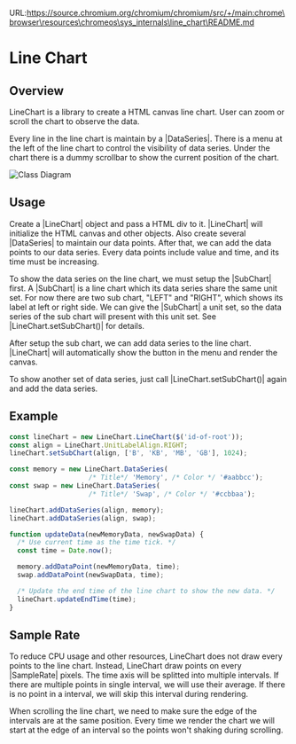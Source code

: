URL:https://source.chromium.org/chromium/chromium/src/+/main:chrome\browser\resources\chromeos\sys_internals\line_chart\README.md
# Line Chart

## Overview

LineChart is a library to create a HTML canvas line chart. User can zoom or
scroll the chart to observe the data.

Every line in the line chart is maintain by a |DataSeries|. There is a menu at
the left of the line chart to control the visibility of data series. Under the
chart there is a dummy scrollbar to show the current position of the chart.

![Class Diagram](https://yuml.me/d27549a5)


## Usage

Create a |LineChart| object and pass a HTML div to it. |LineChart| will
initialize the HTML canvas and other objects. Also create several |DataSeries|
to maintain our data points. After that, we can add the data points to our data
series. Every data points include value and time, and its time must be increasing.

To show the data series on the line chart, we must setup the |SubChart| first.
A |SubChart| is a line chart which its data series share the same unit set. For
now there are two sub chart, "LEFT" and "RIGHT", which shows its label at left
or right side. We can give the |SubChart| a unit set, so the data series of the
sub chart will present with this unit set. See |LineChart.setSubChart()| for
details.

After setup the sub chart, we can add data series to the line chart.
|LineChart| will automatically show the button in the menu and render the
canvas.

To show another set of data series, just call |LineChart.setSubChart()| again
and add the data series.


## Example

``` js
const lineChart = new LineChart.LineChart($('id-of-root'));
const align = LineChart.UnitLabelAlign.RIGHT;
lineChart.setSubChart(align, ['B', 'KB', 'MB', 'GB'], 1024);

const memory = new LineChart.DataSeries(
                    /* Title*/ 'Memory', /* Color */ '#aabbcc');
const swap = new LineChart.DataSeries(
                    /* Title*/ 'Swap', /* Color */ '#ccbbaa');

lineChart.addDataSeries(align, memory);
lineChart.addDataSeries(align, swap);

function updateData(newMemoryData, newSwapData) {
  /* Use current time as the time tick. */
  const time = Date.now();

  memory.addDataPoint(newMemoryData, time);
  swap.addDataPoint(newSwapData, time);

  /* Update the end time of the line chart to show the new data. */
  lineChart.updateEndTime(time);
}
```


## Sample Rate

To reduce CPU usage and other resources, LineChart does not draw every points
to the line chart. Instead, LineChart draw points on every |SampleRate| pixels.
The time axis will be splitted into multiple intervals. If there are multiple
points in single interval, we will use their average. If there is no point in a
interval, we will skip this interval during rendering.

When scrolling the line chart, we need to make sure the edge of the intervals
are at the same position. Every time we render the chart we will start at the
edge of an interval so the points won't shaking during scrolling.
